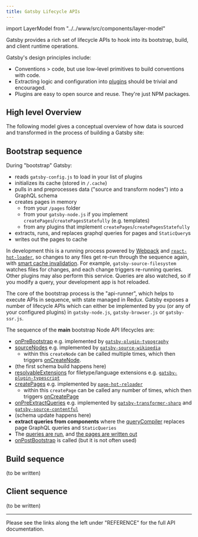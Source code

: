 ```yaml
---
title: Gatsby Lifecycle APIs
---
```


import LayerModel from "../../www/src/components/layer-model"

Gatsby provides a rich set of lifecycle APIs to hook into its bootstrap,
build, and client runtime operations.

Gatsby's design principles include:

- Conventions > code, but use low-level primitives to build conventions with
  code.
- Extracting logic and configuration into [plugins](/docs/plugins/) should be
  trivial and encouraged.
- Plugins are easy to open source and reuse. They're just NPM packages.

## High level Overview

The following model gives a conceptual overview of how data is sourced and transformed in the process of building a Gatsby site:

<LayerModel />

## Bootstrap sequence

During "bootstrap" Gatsby:

- reads `gatsby-config.js` to load in your list of plugins
- initializes its cache (stored in `/.cache`)
- pulls in and preprocesses data ("source and transform nodes") into a GraphQL schema
- creates pages in memory
  - from your `/pages` folder
  - from your `gatsby-node.js` if you implement `createPages`/`createPagesStatefully` (e.g. templates)
  - from any plugins that implement `createPages`/`createPagesStatefully`
- extracts, runs, and replaces graphql queries for pages and `StaticQuery`s
- writes out the pages to cache

In development this is a running process powered by [Webpack](https://github.com/gatsbyjs/gatsby/blob/dd91b8dceb3b8a20820b15acae36529799217ae4/packages/gatsby/package.json#L128) and [`react-hot-loader`](https://github.com/gatsbyjs/gatsby/blob/dd91b8dceb3b8a20820b15acae36529799217ae4/packages/gatsby/package.json#L104), so changes to any files get re-run through the sequence again, with [smart cache invalidation](https://github.com/gatsbyjs/gatsby/blob/ffd8b2d691c995c760fe380769852bcdb26a2278/packages/gatsby/src/bootstrap/index.js#L141). For example, `gatsby-source-filesystem` watches files for changes, and each change triggers re-running queries. Other plugins may also perform this service. Queries are also watched, so if you modify a query, your development app is hot reloaded.

The core of the bootstrap process is the "api-runner", which helps to execute APIs in sequence, with state managed in Redux. Gatsby exposes a number of lifecycle APIs which can either be implemented by you (or any of your configured plugins) in `gatsby-node.js`, `gatsby-browser.js` or `gatsby-ssr.js`.

The sequence of the **main** bootstrap Node API lifecycles are:

- [onPreBootstrap](/docs/node-apis/#onPreBootstrap) e.g. implemented by [`gatsby-plugin-typography`](https://github.com/gatsbyjs/gatsby/blob/master/packages/gatsby-plugin-typography/src/gatsby-node.js)
- [sourceNodes](/docs/node-apis/#sourceNodes) e.g. implemented by [`gatsby-source-wikipedia`](https://github.com/gatsbyjs/gatsby/blob/master/packages/gatsby-source-wikipedia/src/gatsby-node.js)
  - within this `createNode` can be called multiple times, which then triggers [onCreateNode](/docs/node-apis/#onCreateNode).
- (the first schema build happens here)
- [resolvableExtensions](/docs/node-apis/#resolvableExtensions) for filetype/language extensions e.g. [`gatsby-plugin-typescript`](https://github.com/gatsbyjs/gatsby/blob/master/packages/gatsby-plugin-typescript/src/gatsby-node.js)
- [createPages](/docs/node-apis/#createPages) e.g. implemented by [`page-hot-reloader`](https://github.com/gatsbyjs/gatsby/blob/master/packages/gatsby/src/bootstrap/page-hot-reloader.js)
  - within this `createPage` can be called any number of times, which then triggers [onCreatePage](/docs/node-apis/#onCreatePage)
- [onPreExtractQueries](/docs/node-apis/#onPreExtractQueries) e.g. implemented by [`gatsby-transformer-sharp`](https://github.com/gatsbyjs/gatsby/blob/master/packages/gatsby-transformer-sharp/src/gatsby-node.js) and [`gatsby-source-contentful`](https://github.com/gatsbyjs/gatsby/blob/master/packages/gatsby-source-contentful/src/gatsby-node.js)
- (schema update happens here)
- **extract queries from components** where the [queryCompiler](https://github.com/gatsbyjs/gatsby/blob/6de0e4408e14e599d4ec73948eb4153dc3cde849/packages/gatsby/src/internal-plugins/query-runner/query-compiler.js#L189) replaces page GraphQL queries and `StaticQueries`
- The [queries are run](https://github.com/gatsbyjs/gatsby/blob/6de0e4408e14e599d4ec73948eb4153dc3cde849/packages/gatsby/src/internal-plugins/query-runner/page-query-runner.js#L120), and [the pages are written out](https://github.com/gatsbyjs/gatsby/blob/master/packages/gatsby/src/query/redirects-writer.js)
- [onPostBootstrap](/docs/node-apis/#onPostBootstrap) is called (but it is not often used)

## Build sequence

(to be written)

## Client sequence

(to be written)

---

Please see the links along the left under "REFERENCE" for the full API documentation.

